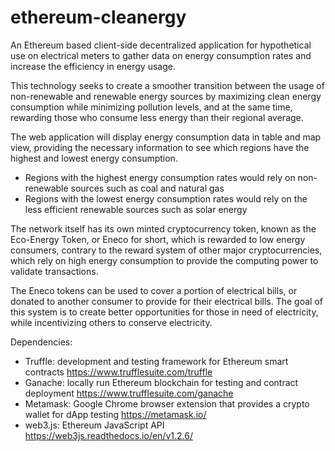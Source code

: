 # ethereum-cleanergy
An Ethereum based client-side decentralized application for hypothetical use on electrical meters to gather data on energy consumption rates and increase the efficiency in energy usage.

This technology seeks to create a smoother transition between the usage of non-renewable and renewable energy sources by maximizing clean energy consumption while minimizing pollution levels, and at the same time, rewarding those who consume less energy than their regional average.

The web application will display energy consumption data in table and map view, providing the necessary information to see which regions have the highest and lowest energy consumption.
- Regions with the highest energy consumption rates would rely on non-renewable sources such as coal and natural gas
- Regions with the lowest energy consumption rates would rely on the less efficient renewable sources such as solar energy 

The network itself has its own minted cryptocurrency token, known as the Eco-Energy Token, or Eneco for short, which is rewarded to low energy consumers, contrary to the reward system of other major cryptocurrencies, which rely on high energy consumption to provide the computing power to validate transactions.

The Eneco tokens can be used to cover a portion of electrical bills, or donated to another consumer to provide for their electrical bills. The goal of this system is to create better opportunities for those in need of electricity, while incentivizing others to conserve electricity.

Dependencies:
- Truffle: development and testing framework for Ethereum smart contracts https://www.trufflesuite.com/truffle
- Ganache: locally run Ethereum blockchain for testing and contract deployment https://www.trufflesuite.com/ganache
- Metamask: Google Chrome browser extension that provides a crypto wallet for dApp testing https://metamask.io/
- web3.js: Ethereum JavaScript API https://web3js.readthedocs.io/en/v1.2.6/
